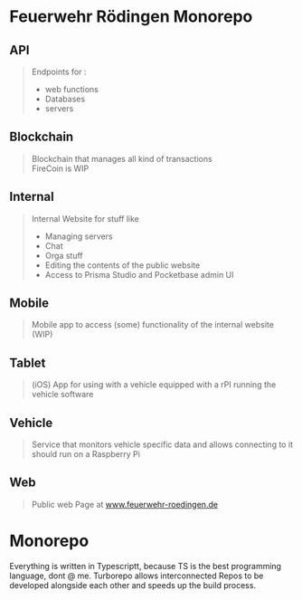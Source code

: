 # Feuerwehr Rödingen Monorepo

## API
> Endpoints for :
> - web functions
> - Databases
> - servers

## Blockchain
> Blockchain that manages all kind of transactions  
> FireCoin is WIP

## Internal
> Internal Website for stuff like
> - Managing servers
> - Chat
> - Orga stuff
> - Editing the contents of the public website
> - Access to Prisma Studio and Pocketbase admin UI

## Mobile
> Mobile app to access (some) functionality of the internal website  
> (WIP)

## Tablet
> (iOS) App for using with a vehicle equipped with a rPI running the vehicle software

## Vehicle
> Service that monitors vehicle specific data and allows connecting to it  
> should run on a Raspberry Pi

## Web
> Public web Page at www.feuerwehr-roedingen.de

# Monorepo

Everything is written in Typescriptt, because TS is the best programming language, dont @ me. Turborepo allows interconnected Repos to be developed alongside each other and speeds up the build process.